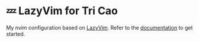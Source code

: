 # 💤 LazyVim for Tri Cao

My nvim configuration based on [LazyVim](https://github.com/LazyVim/LazyVim).
Refer to the [documentation](https://lazyvim.github.io/installation) to get started.

